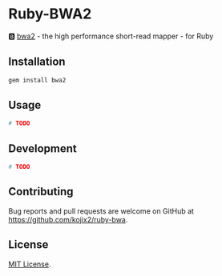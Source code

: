 # Ruby-BWA2

:b: [bwa2](https://github.com/bwa-mem2/bwa-mem2) - the high performance short-read mapper - for Ruby

## Installation

```sh
gem install bwa2
```

## Usage

```sh
# TODO
```


## Development

```sh
# TODO
```

## Contributing

Bug reports and pull requests are welcome on GitHub at https://github.com/kojix2/ruby-bwa.

## License

[MIT License](https://opensource.org/licenses/MIT).
